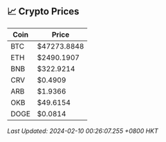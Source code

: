 ## 📈 Crypto Prices

| Coin | Price |
| ---- | ----- |
| BTC | $47273.8848 |
| ETH | $2490.1907 |
| BNB | $322.9214 |
| CRV | $0.4909 |
| ARB | $1.9366 |
| OKB | $49.6154 |
| DOGE | $0.0814 |

_Last Updated: 2024-02-10 00:26:07.255 +0800 HKT_